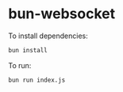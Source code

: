 # bun-websocket

To install dependencies:

```bash
bun install
```

To run:

```bash
bun run index.js
```

